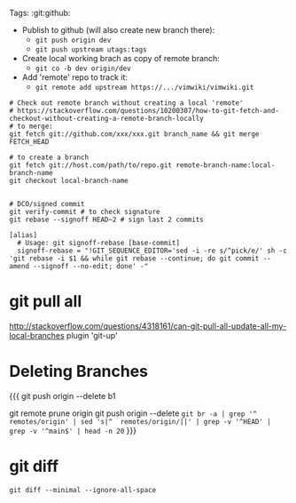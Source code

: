 Tags: :git:github:

* Publish to github (will also create new branch there):
  - `git push origin dev`
  - `git push upstream utags:tags`
* Create local working brach as copy of remote branch:
  - `git co -b dev origin/dev`
* Add 'remote' repo to track it:
  - `git remote add upstream https://.../vimwiki/vimwiki.git`

```
# Check out remote branch without creating a local 'remote'
# https://stackoverflow.com/questions/10200307/how-to-git-fetch-and-checkout-without-creating-a-remote-branch-locally
# to merge:
git fetch git://github.com/xxx/xxx.git branch_name && git merge FETCH_HEAD

# to create a branch
git fetch git://host.com/path/to/repo.git remote-branch-name:local-branch-name
git checkout local-branch-name


# DCO/signed commit
git verify-commit # to check signature
git rebase --signoff HEAD~2 # sign last 2 commits

[alias]
  # Usage: git signoff-rebase [base-commit]
  signoff-rebase = "!GIT_SEQUENCE_EDITOR='sed -i -re s/^pick/e/' sh -c 'git rebase -i $1 && while git rebase --continue; do git commit --amend --signoff --no-edit; done' -"
```


# git pull all

http://stackoverflow.com/questions/4318161/can-git-pull-all-update-all-my-local-branches
plugin 'git-up'


# Deleting Branches

{{{
git push origin --delete b1

git remote prune origin
git push origin --delete `git br -a | grep '^  remotes/origin' | sed 's|^  remotes/origin/||' | grep -v '^HEAD' |  grep -v '^main$' | head -n 20`
}}}


# git diff

```
git diff --minimal --ignore-all-space
```
